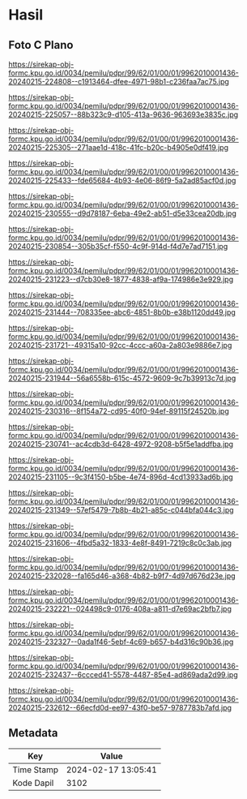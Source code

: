# Hasil

## Foto C Plano

https://sirekap-obj-formc.kpu.go.id/0034/pemilu/pdpr/99/62/01/00/01/9962010001436-20240215-224808--c1913464-dfee-4971-98b1-c236faa7ac75.jpg

https://sirekap-obj-formc.kpu.go.id/0034/pemilu/pdpr/99/62/01/00/01/9962010001436-20240215-225057--88b323c9-d105-413a-9636-963693e3835c.jpg

https://sirekap-obj-formc.kpu.go.id/0034/pemilu/pdpr/99/62/01/00/01/9962010001436-20240215-225305--271aae1d-418c-41fc-b20c-b4905e0df419.jpg

https://sirekap-obj-formc.kpu.go.id/0034/pemilu/pdpr/99/62/01/00/01/9962010001436-20240215-225433--fde65684-4b93-4e06-86f9-5a2ad85acf0d.jpg

https://sirekap-obj-formc.kpu.go.id/0034/pemilu/pdpr/99/62/01/00/01/9962010001436-20240215-230555--d9d78187-6eba-49e2-ab51-d5e33cea20db.jpg

https://sirekap-obj-formc.kpu.go.id/0034/pemilu/pdpr/99/62/01/00/01/9962010001436-20240215-230854--305b35cf-f550-4c9f-914d-f4d7e7ad7151.jpg

https://sirekap-obj-formc.kpu.go.id/0034/pemilu/pdpr/99/62/01/00/01/9962010001436-20240215-231223--d7cb30e8-1877-4838-af9a-174986e3e929.jpg

https://sirekap-obj-formc.kpu.go.id/0034/pemilu/pdpr/99/62/01/00/01/9962010001436-20240215-231444--708335ee-abc6-4851-8b0b-e38b1120dd49.jpg

https://sirekap-obj-formc.kpu.go.id/0034/pemilu/pdpr/99/62/01/00/01/9962010001436-20240215-231721--49315a10-92cc-4ccc-a60a-2a803e9886e7.jpg

https://sirekap-obj-formc.kpu.go.id/0034/pemilu/pdpr/99/62/01/00/01/9962010001436-20240215-231944--56a6558b-615c-4572-9609-9c7b39913c7d.jpg

https://sirekap-obj-formc.kpu.go.id/0034/pemilu/pdpr/99/62/01/00/01/9962010001436-20240215-230316--8f154a72-cd95-40f0-94ef-89115f24520b.jpg

https://sirekap-obj-formc.kpu.go.id/0034/pemilu/pdpr/99/62/01/00/01/9962010001436-20240215-230741--ac4cdb3d-6428-4972-9208-b5f5e1addfba.jpg

https://sirekap-obj-formc.kpu.go.id/0034/pemilu/pdpr/99/62/01/00/01/9962010001436-20240215-231105--9c3f4150-b5be-4e74-896d-4cd13933ad6b.jpg

https://sirekap-obj-formc.kpu.go.id/0034/pemilu/pdpr/99/62/01/00/01/9962010001436-20240215-231349--57ef5479-7b8b-4b21-a85c-c044bfa044c3.jpg

https://sirekap-obj-formc.kpu.go.id/0034/pemilu/pdpr/99/62/01/00/01/9962010001436-20240215-231606--4fbd5a32-1833-4e8f-8491-7219c8c0c3ab.jpg

https://sirekap-obj-formc.kpu.go.id/0034/pemilu/pdpr/99/62/01/00/01/9962010001436-20240215-232028--fa165d46-a368-4b82-b9f7-4d97d676d23e.jpg

https://sirekap-obj-formc.kpu.go.id/0034/pemilu/pdpr/99/62/01/00/01/9962010001436-20240215-232221--024498c9-0176-408a-a811-d7e69ac2bfb7.jpg

https://sirekap-obj-formc.kpu.go.id/0034/pemilu/pdpr/99/62/01/00/01/9962010001436-20240215-232327--0ada1f46-5ebf-4c69-b657-b4d316c90b36.jpg

https://sirekap-obj-formc.kpu.go.id/0034/pemilu/pdpr/99/62/01/00/01/9962010001436-20240215-232437--6ccced41-5578-4487-85e4-ad869ada2d99.jpg

https://sirekap-obj-formc.kpu.go.id/0034/pemilu/pdpr/99/62/01/00/01/9962010001436-20240215-232612--66ecfd0d-ee97-43f0-be57-9787783b7afd.jpg


## Metadata

| Key        | Value               |
| ---------- | ------------------- |
| Time Stamp | 2024-02-17 13:05:41 |
| Kode Dapil | 3102                |



